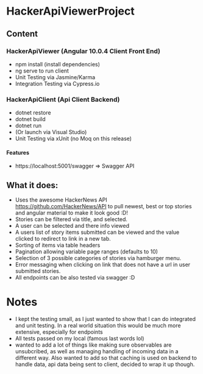 # HackerApiViewerProject
## Content
### HackerApiViewer (Angular 10.0.4 Client Front End)
  * npm install (install dependencies)
  * ng serve to run client
  * Unit Testing via Jasmine/Karma
  * Integration Testing via Cypress.io
### HackerApiClient (Api Client Backend)
  * dotnet restore
  * dotnet build
  * dotnet run
  * (Or launch via Visual Studio)
  * Unit Testing via xUnit (no Moq on this release)
#### Features
  * https://localhost:5001/swagger => Swagger API
  
## What it does:
* Uses the awesome HackerNews API https://github.com/HackerNews/API to pull newest, best or top stories and angular material to make it look good :D!
* Stories can be filtered via title, and selected.
* A user can be selected and there info viewed
* A users list of story items submitted can be viewed and the value clicked to redirect to link in a new tab.
* Sorting of items via table headers
* Pagination allowing variable page ranges (defaults to 10)
* Selection of 3 possible categories of stories via hamburger menu.
* Error messaging when clicking on link that does not have a url in user submitted stories.
* All endpoints can be also tested via swagger :D


# Notes
* I kept the testing small, as I just wanted to show that I can do integrated and unit testing. In a real world situation this would be much more extensive, especially for endpoints
* All tests passed on my local (famous last words lol)
* wanted to add a lot of things like making sure observables are unsubcribed, as well as managing handling of incoming data in a different way. Also wanted to add so that caching is used on backend to handle data, api data being sent to client, decided to wrap it up though.
